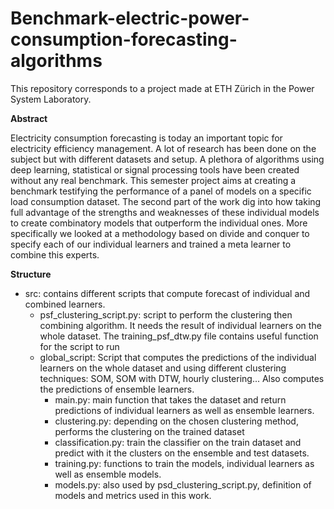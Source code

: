 # Benchmark-electric-power-consumption-forecasting-algorithms

This repository corresponds to a project made at ETH Zürich in the Power System Laboratory.

**Abstract**

Electricity consumption forecasting is today an important topic for electricity efficiency management. A lot of research has been done on the subject but with different datasets and setup. A plethora of algorithms using deep learning, statistical or signal processing tools have been created without any real benchmark. This semester project aims at creating a benchmark testifying the performance of a panel of models on a specific  load consumption dataset. The second part of the work dig into how taking full advantage of the strengths and weaknesses of these individual models to create combinatory models that outperform the individual ones. More specifically we looked at a methodology based on divide and conquer to specify each of our individual learners and trained a meta learner to combine this experts.

**Structure**

- src: contains different scripts that compute forecast of individual and combined learners.
    - psf_clustering_script.py: script to perform the clustering then combining algorithm. It needs the result of individual learners on the whole dataset. The training_psf_dtw.py file contains useful function for the script to run
    - global_script: Script that computes the predictions of the individual learners on the whole dataset and using different clustering techniques: SOM, SOM with DTW, hourly clustering... Also computes the predictions of ensemble learners.
        - main.py: main function that takes the dataset and return predictions of individual learners as well as ensemble learners.
        - clustering.py: depending on the chosen clustering method, performs the clustering on the trained dataset
        - classification.py: train the classifier on the train dataset and predict with it the clusters on the ensemble and test datasets.
        - training.py: functions to train the models, individual learners as well as ensemble models.
        - models.py: also used by psd_clustering_script.py, definition of models and metrics used in this work.
